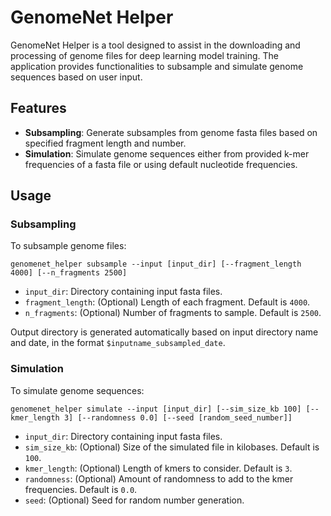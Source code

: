 # GenomeNet Helper

GenomeNet Helper is a tool designed to assist in the downloading and processing of genome files for deep learning model training. The application provides functionalities to subsample and simulate genome sequences based on user input.

## Features

- **Subsampling**: Generate subsamples from genome fasta files based on specified fragment length and number.
- **Simulation**: Simulate genome sequences either from provided k-mer frequencies of a fasta file or using default nucleotide frequencies.

## Usage

### Subsampling

To subsample genome files:

```
genomenet_helper subsample --input [input_dir] [--fragment_length 4000] [--n_fragments 2500]
```

- `input_dir`: Directory containing input fasta files.
- `fragment_length`: (Optional) Length of each fragment. Default is `4000`.
- `n_fragments`: (Optional) Number of fragments to sample. Default is `2500`.

Output directory is generated automatically based on input directory name and date, in the format `$inputname_subsampled_date`.

### Simulation

To simulate genome sequences:

```
genomenet_helper simulate --input [input_dir] [--sim_size_kb 100] [--kmer_length 3] [--randomness 0.0] [--seed [random_seed_number]]
```

- `input_dir`: Directory containing input fasta files.
- `sim_size_kb`: (Optional) Size of the simulated file in kilobases. Default is `100`.
- `kmer_length`: (Optional) Length of kmers to consider. Default is `3`.
- `randomness`: (Optional) Amount of randomness to add to the kmer frequencies. Default is `0.0`.
- `seed`: (Optional) Seed for random number generation.
